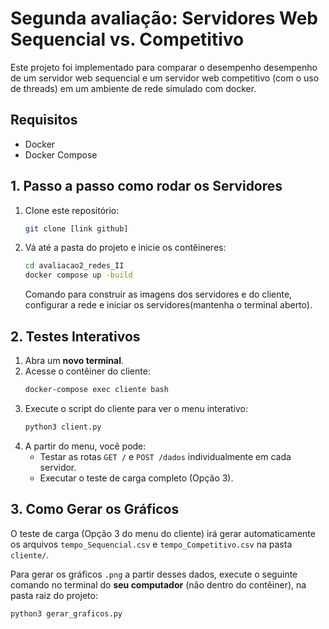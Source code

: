 # Segunda avaliação: Servidores Web Sequencial vs. Competitivo

Este projeto foi implementado para comparar o desempenho desempenho de um servidor web sequencial e um servidor web competitivo (com o uso de threads) em um ambiente de rede simulado com docker.

## Requisitos
* Docker
* Docker Compose

## 1. Passo a passo como rodar os Servidores

1. Clone este repositório:
   ```bash
   git clone [link github]
   ```
2. Vá até a pasta do projeto e inicie os contêineres:
   ```bash
   cd avaliacao2_redes_II
   docker compose up -build
   ```
   Comando para construir as imagens dos servidores e do cliente, configurar a rede e iniciar os servidores(mantenha o terminal aberto).

## 2. Testes Interativos

1.  Abra um **novo terminal**.
2.  Acesse o contêiner do cliente:
    ```bash
    docker-compose exec cliente bash
    ```
3.  Execute o script do cliente para ver o menu interativo:
    ```bash
    python3 client.py
    ```
4.  A partir do menu, você pode:
    * Testar as rotas `GET /` e `POST /dados` individualmente em cada servidor.
    * Executar o teste de carga completo (Opção 3).

## 3. Como Gerar os Gráficos

O teste de carga (Opção 3 do menu do cliente) irá gerar automaticamente os arquivos `tempo_Sequencial.csv` e `tempo_Competitivo.csv` na pasta `cliente/`.

Para gerar os gráficos `.png` a partir desses dados, execute o seguinte comando no terminal do **seu computador** (não dentro do contêiner), na pasta raiz do projeto:

```bash
python3 gerar_graficos.py